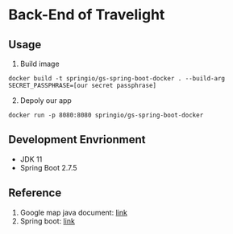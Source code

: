 # Back-End of Travelight
## Usage
1. Build image
```
docker build -t springio/gs-spring-boot-docker . --build-arg SECRET_PASSPHRASE=[our secret passphrase]
```
2. Depoly our app
```
docker run -p 8080:8080 springio/gs-spring-boot-docker
```

## Development Envrionment
* JDK 11
* Spring Boot 2.7.5

## Reference
1. Google map java document: [link](https://www.javadoc.io/doc/com.google.maps/google-maps-services/latest/index.html)
2. Spring boot: [link](https://spring.io/)

